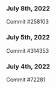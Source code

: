 ### July 8th, 2022

Commit #258103

### July 5th, 2022

Commit #314353


### July 4th, 2022

Commit #72281

